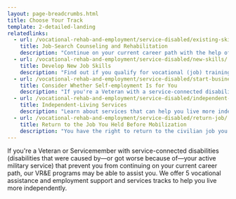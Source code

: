 ```yaml
---
layout: page-breadcrumbs.html
title: Choose Your Track
template: 2-detailed-landing
relatedlinks:
  - url: /vocational-rehab-and-employment/service-disabled/existing-skills/
    title: Job-Search Counseling and Rehabilitation
    description: "Continue on your current career path with the help of our counselors."
  - url: /vocational-rehab-and-employment/service-disabled/new-skills/
    title: Develop New Job Skills
    description: "Find out if you qualify for vocational (job) training."
  - url: /vocational-rehab-and-employment/service-disabled/start-business/
    title: Consider Whether Self-employment Is for You
    description: "If you're a Veteran with a service-connected disability, find out how we can help you start your own business. "
  - url: /vocational-rehab-and-employment/service-disabled/independent-living/
    title: Independent-Living Services
    description: "Learn about services that can help you live more independently with your service-connected disability."
  - url: /vocational-rehab-and-employment/service-disabled/return-job/
    title: Return to the Job You Held Before Mobilization
    description: "You have the right to return to the civilian job you held before activating."
---
```


If you're a Veteran or Servicemember with service-connected disabilities (disabilities that were caused by—or got worse because of—your active military service) that prevent you from continuing on your current career path, our VR&amp;E programs may be able to assist you. We offer 5 vocational assistance and employment support and services tracks to help you live more independently.

